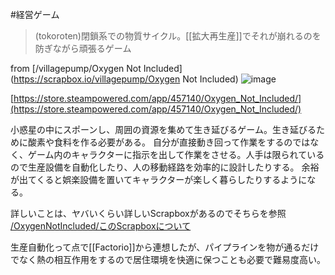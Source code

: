 
#経営ゲーム
> (tokoroten)閉鎖系での物質サイクル。[[拡大再生産]]でそれが崩れるのを防ぎながら頑張るゲーム

from [/villagepump/Oxygen Not Included](https://scrapbox.io/villagepump/Oxygen Not Included)
![image](https://gyazo.com/e84095f96d795775e206426141530e43/thumb/1000)

[https://store.steampowered.com/app/457140/Oxygen_Not_Included/](https://store.steampowered.com/app/457140/Oxygen_Not_Included/)

小惑星の中にスポーンし、周囲の資源を集めて生き延びるゲーム。生き延びるために酸素や食料を作る必要がある。
自分が直接動き回って作業をするのではなく、ゲーム内のキャラクターに指示を出して作業をさせる。人手は限られているので生産設備を自動化したり、人の移動経路を効率的に設計したりする。
余裕が出てくると娯楽設備を置いてキャラクターが楽しく暮らしたりするようになる。

詳しいことは、ヤバいくらい詳しいScrapboxがあるのでそちらを参照
[/OxygenNotIncluded/このScrapboxについて](https://scrapbox.io/OxygenNotIncluded/このScrapboxについて)

生産自動化って点で[[Factorio]]から連想したが、パイプラインを物が通るだけでなく熱の相互作用をするので居住環境を快適に保つことも必要で難易度高い。